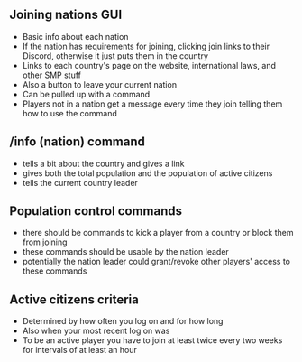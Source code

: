 ## Joining nations GUI
- Basic info about each nation
- If the nation has requirements for joining, clicking join links to their Discord, otherwise it just puts them in the country
- Links to each country's page on the website, international laws, and other SMP stuff
- Also a button to leave your current nation
- Can be pulled up with a command
- Players not in a nation get a message every time they join telling them how to use the command


## /info (nation) command
- tells a bit about the country and gives a link
- gives both the total population and the population of active citizens
- tells the current country leader


## Population control commands
- there should be commands to kick a player from a country or block them from joining
- these commands should be usable by the nation leader
- potentially the nation leader could grant/revoke other players' access to these commands


## Active citizens criteria
- Determined by how often you log on and for how long
- Also when your most recent log on was
- To be an active player you have to join at least twice every two weeks for intervals of at least an hour